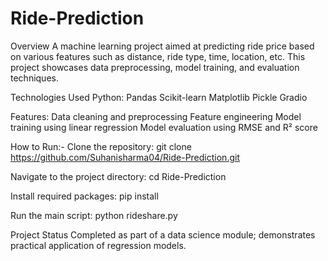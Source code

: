 # Ride-Prediction


Overview
A machine learning project aimed at predicting ride price based on various features such as distance, ride type, time, location, etc. This project showcases data preprocessing, model training, and evaluation techniques.

Technologies Used
Python:
Pandas
Scikit-learn
Matplotlib
Pickle
Gradio


Features:
Data cleaning and preprocessing
Feature engineering
Model training using linear regression
Model evaluation using RMSE and R² score


How to Run:-
Clone the repository:
git clone https://github.com/Suhanisharma04/Ride-Prediction.git

Navigate to the project directory:
cd Ride-Prediction

Install required packages:
pip install

Run the main script:
python rideshare.py


Project Status
Completed as part of a data science module; demonstrates practical application of regression models.
